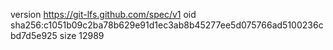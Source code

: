 version https://git-lfs.github.com/spec/v1
oid sha256:c1051b09c2ba78b629e91d1ec3ab8b45277ee5d075766ad5100236cbd7d5e925
size 12989
